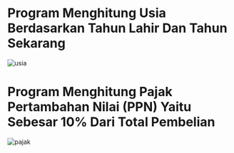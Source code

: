 # Program Menghitung Usia Berdasarkan Tahun Lahir Dan Tahun Sekarang

![usia](https://user-images.githubusercontent.com/103293617/196044362-32673564-1ff0-4441-900c-c1b2bbe759f2.png)

# Program Menghitung Pajak Pertambahan Nilai (PPN) Yaitu Sebesar 10% Dari Total Pembelian

![pajak](https://user-images.githubusercontent.com/103293617/196044378-162a0035-c370-4d6b-9355-f394c2fee635.png)
